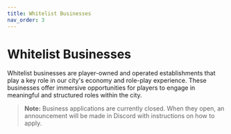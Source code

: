 ```yaml
---
title: Whitelist Businesses
nav_order: 3
---
```


# Whitelist Businesses

Whitelist businesses are player-owned and operated establishments that play a key role in our city's economy and role-play experience. These businesses offer immersive opportunities for players to engage in meaningful and structured roles within the city. 

> **Note:** Business applications are currently closed. When they open, an announcement will be made in Discord with instructions on how to apply.


